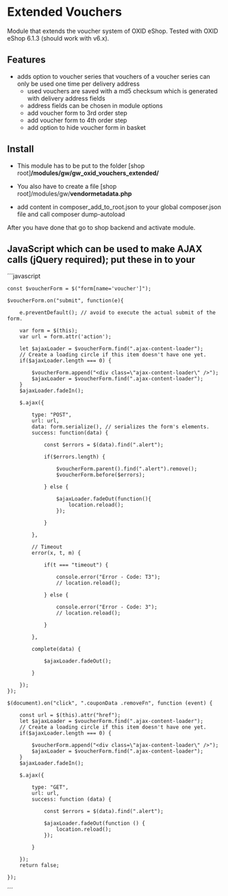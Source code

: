 # Extended Vouchers

Module that extends the voucher system of OXID eShop. Tested with OXID eShop 6.1.3 (should work with v6.x).

## Features
* adds option to voucher series that vouchers of a voucher series can only be used one time per delivery address
    * used vouchers are saved with a md5 checksum which is generated with delivery address fields
    * address fields can be chosen in module options
    * add voucher form to 3rd order step
    * add voucher form to 4th order step
    * add option to hide voucher form in basket

## Install
- This module has to be put to the folder
\[shop root\]**/modules/gw/gw_oxid_vouchers_extended/**

- You also have to create a file
\[shop root\]/modules/gw/**vendormetadata.php**

- add content in composer_add_to_root.json to your global composer.json file and call composer dump-autoload

After you have done that go to shop backend and activate module.

## JavaScript which can be used to make AJAX calls (jQuery required); put these in to your

´´´javascript

    const $voucherForm = $("form[name='voucher']");

    $voucherForm.on("submit", function(e){

        e.preventDefault(); // avoid to execute the actual submit of the form.

        var form = $(this);
        var url = form.attr('action');

        let $ajaxLoader = $voucherForm.find(".ajax-content-loader");
        // Create a loading circle if this item doesn't have one yet.
        if($ajaxLoader.length === 0) {

            $voucherForm.append("<div class=\"ajax-content-loader\" />");
            $ajaxLoader = $voucherForm.find(".ajax-content-loader");
        }
        $ajaxLoader.fadeIn();

        $.ajax({

            type: "POST",
            url: url,
            data: form.serialize(), // serializes the form's elements.
            success: function(data) {

                const $errors = $(data).find(".alert");

                if($errors.length) {

                    $voucherForm.parent().find(".alert").remove();
                    $voucherForm.before($errors);

                } else {

                    $ajaxLoader.fadeOut(function(){
                        location.reload();
                    });

                }

            },

            // Timeout
            error(x, t, m) {

                if(t === "timeout") {

                    console.error("Error - Code: T3");
                    // location.reload();

                } else {

                    console.error("Error - Code: 3");
                    // location.reload();

                }

            },

            complete(data) {

                $ajaxLoader.fadeOut();

            }

        });
    });

    $(document).on("click", ".couponData .removeFn", function (event) {

        const url = $(this).attr("href");
        let $ajaxLoader = $voucherForm.find(".ajax-content-loader");
        // Create a loading circle if this item doesn't have one yet.
        if($ajaxLoader.length === 0) {

            $voucherForm.append("<div class=\"ajax-content-loader\" />");
            $ajaxLoader = $voucherForm.find(".ajax-content-loader");
        }
        $ajaxLoader.fadeIn();

        $.ajax({

            type: "GET",
            url: url,
            success: function (data) {

                const $errors = $(data).find(".alert");

                $ajaxLoader.fadeOut(function () {
                    location.reload();
                });

            }

        });
        return false;

    });

´´´

